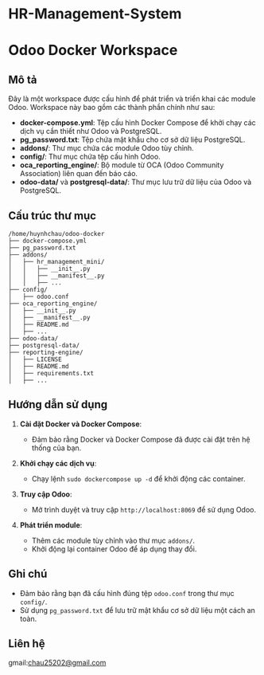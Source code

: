 # HR-Management-System

# Odoo Docker Workspace

## Mô tả

Đây là một workspace được cấu hình để phát triển và triển khai các module Odoo. Workspace này bao gồm các thành phần chính như sau:

- **docker-compose.yml**: Tệp cấu hình Docker Compose để khởi chạy các dịch vụ cần thiết như Odoo và PostgreSQL.
- **pg_password.txt**: Tệp chứa mật khẩu cho cơ sở dữ liệu PostgreSQL.
- **addons/**: Thư mục chứa các module Odoo tùy chỉnh.
- **config/**: Thư mục chứa tệp cấu hình Odoo.
- **oca_reporting_engine/**: Bộ module từ OCA (Odoo Community Association) liên quan đến báo cáo.
- **odoo-data/** và **postgresql-data/**: Thư mục lưu trữ dữ liệu của Odoo và PostgreSQL.

## Cấu trúc thư mục

```
/home/huynhchau/odoo-docker
├── docker-compose.yml
├── pg_password.txt
├── addons/
│   ├── hr_management_mini/
│   │   ├── __init__.py
│   │   ├── __manifest__.py
│   │   ├── ...
├── config/
│   ├── odoo.conf
├── oca_reporting_engine/
│   ├── __init__.py
│   ├── __manifest__.py
│   ├── README.md
│   ├── ...
├── odoo-data/
├── postgresql-data/
├── reporting-engine/
│   ├── LICENSE
│   ├── README.md
│   ├── requirements.txt
│   ├── ...
```

## Hướng dẫn sử dụng

1. **Cài đặt Docker và Docker Compose**:
   - Đảm bảo rằng Docker và Docker Compose đã được cài đặt trên hệ thống của bạn.

2. **Khởi chạy các dịch vụ**:
   - Chạy lệnh `sudo dockercompose up -d` để khởi động các container.

3. **Truy cập Odoo**:
   - Mở trình duyệt và truy cập `http://localhost:8069` để sử dụng Odoo.

4. **Phát triển module**:
   - Thêm các module tùy chỉnh vào thư mục `addons/`.
   - Khởi động lại container Odoo để áp dụng thay đổi.

## Ghi chú

- Đảm bảo rằng bạn đã cấu hình đúng tệp `odoo.conf` trong thư mục `config/`.
- Sử dụng `pg_password.txt` để lưu trữ mật khẩu cơ sở dữ liệu một cách an toàn.

## Liên hệ

gmail:chau25202@gmail.com
